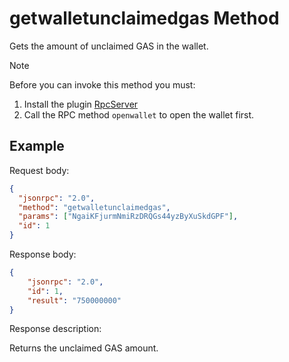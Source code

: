 ﻿# getwalletunclaimedgas Method

Gets the amount of unclaimed GAS in the wallet.

> [!Note]
>
> Before you can invoke this method you must:
>
> 1. Install the plugin [RpcServer](https://github.com/neo-project/neo-plugins/releases) 
> 2. Call the RPC method `openwallet` to open the wallet first.

## Example

Request body:

```json
{
  "jsonrpc": "2.0",
  "method": "getwalletunclaimedgas",
  "params": ["NgaiKFjurmNmiRzDRQGs44yzByXuSkdGPF"],
  "id": 1
}
```

Response body:

```json
{
    "jsonrpc": "2.0",
    "id": 1,
    "result": "750000000"
}
```

Response description:

Returns the unclaimed GAS amount.